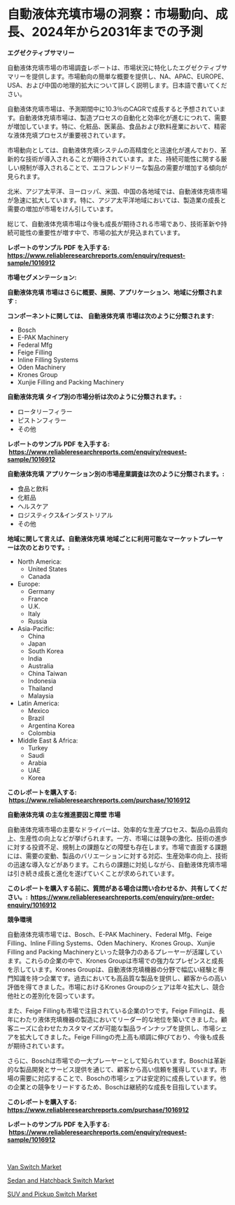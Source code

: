 <p><h1>自動液体充填市場の洞察：市場動向、成長、2024年から2031年までの予測</h1></p><p><strong>エグゼクティブサマリー</strong></p>
<p><p>自動液体充填市場の市場調査レポートは、市場状況に特化したエグゼクティブサマリーを提供します。市場動向の簡単な概要を提供し、NA、APAC、EUROPE、USA、および中国の地理的拡大について詳しく説明します。日本語で書いてください。</p><p>自動液体充填市場は、予測期間中に10.3％のCAGRで成長すると予想されています。自動液体充填市場は、製造プロセスの自動化と効率化が進むにつれて、需要が増加しています。特に、化粧品、医薬品、食品および飲料産業において、精密な液体充填プロセスが重要視されています。</p><p>市場動向としては、自動液体充填システムの高精度化と迅速化が進んでおり、革新的な技術が導入されることが期待されています。また、持続可能性に関する厳しい規制が導入されることで、エコフレンドリーな製品の需要が増加する傾向が見られます。</p><p>北米、アジア太平洋、ヨーロッパ、米国、中国の各地域では、自動液体充填市場が急速に拡大しています。特に、アジア太平洋地域においては、製造業の成長と需要の増加が市場をけん引しています。</p><p>総じて、自動液体充填市場は今後も成長が期待される市場であり、技術革新や持続可能性の重要性が増す中で、市場の拡大が見込まれています。</p></p>
<p><strong>レポートのサンプル PDF を入手する: <a href="https://www.reliableresearchreports.com/enquiry/request-sample/1016912">https://www.reliableresearchreports.com/enquiry/request-sample/1016912</a></strong></p>
<p><strong>市場セグメンテーション:</strong></p>
<p><strong> 自動液体充填 市場はさらに概要、展開、アプリケーション、地域に分類されます :</strong></p>
<p><strong>コンポーネントに関しては、 自動液体充填 市場は次のように分類されます: &nbsp;</strong></p>
<p><ul><li>Bosch</li><li>E-PAK Machinery</li><li>Federal Mfg</li><li>Feige Filling</li><li>Inline Filling Systems</li><li>Oden Machinery</li><li>Krones Group</li><li>Xunjie Filling and Packing Machinery</li></ul></p>
<p><strong> 自動液体充填 タイプ別の市場分析は次のように分類されます。:</strong></p>
<p><ul><li>ロータリーフィラー</li><li>ピストンフィラー</li><li>その他</li></ul></p>
<p><strong>レポートのサンプル PDF を入手する: &nbsp;<a href="https://www.reliableresearchreports.com/enquiry/request-sample/1016912">https://www.reliableresearchreports.com/enquiry/request-sample/1016912</a></strong></p>
<p><strong> 自動液体充填 アプリケーション別の市場産業調査は次のように分類されます。:</strong></p>
<p><ul><li>食品と飲料</li><li>化粧品</li><li>ヘルスケア</li><li>ロジスティクス&インダストリアル</li><li>その他</li></ul></p>
<p><strong>地域に関して言えば、自動液体充填 地域ごとに利用可能なマーケットプレーヤーは次のとおりです。:</strong></p>
<p><ul>
    <li>
        North America:
        <ul>
            <li>United States</li>
            <li>Canada</li>
        </ul>
    </li>
    <li>
        Europe:
        <ul>
            <li>Germany</li>
            <li>France</li>
            <li>U.K.</li>
            <li>Italy</li>
            <li>Russia</li>
        </ul>
    </li>
    <li>
        Asia-Pacific:
        <ul>
            <li>China</li>
            <li>Japan</li>
            <li>South Korea</li>
            <li>India</li>
            <li>Australia</li>
            <li>China Taiwan</li>
            <li>Indonesia</li>
            <li>Thailand</li>
            <li>Malaysia</li>
        </ul>
    </li>
    <li>
        Latin America:
        <ul>
            <li>Mexico</li>
            <li>Brazil</li>
            <li>Argentina Korea</li>
            <li>Colombia</li>
        </ul>
    </li>
    <li>
        Middle East & Africa:
        <ul>
            <li>Turkey</li>
            <li>Saudi</li>
            <li>Arabia</li>
            <li>UAE</li>
            <li>Korea</li>
        </ul>
    </li>
    </ul></p>
<p><strong>このレポートを購入する: &nbsp;<a href="https://www.reliableresearchreports.com/purchase/1016912">https://www.reliableresearchreports.com/purchase/1016912</a></strong></p>
<p><strong>自動液体充填 の主な推進要因と障壁 市場</strong></p>
<p><p>自動液体充填市場の主要なドライバーは、効率的な生産プロセス、製品の品質向上、生産性の向上などが挙げられます。一方、市場には競争の激化、技術の進歩に対する投資不足、規制上の課題などの障壁も存在します。市場で直面する課題には、需要の変動、製品のバリエーションに対する対応、生産効率の向上、技術の迅速な導入などがあります。これらの課題に対処しながら、自動液体充填市場は引き続き成長と進化を遂げていくことが求められています。</p></p>
<p><strong>このレポートを購入する前に、質問がある場合は問い合わせるか、共有してください。:&nbsp; <a href="https://www.reliableresearchreports.com/enquiry/pre-order-enquiry/1016912">https://www.reliableresearchreports.com/enquiry/pre-order-enquiry/1016912</a></strong></p>
<p><strong>競争環境</strong></p>
<p><p>自動液体充填市場では、Bosch、E-PAK Machinery、Federal Mfg、Feige Filling、Inline Filling Systems、Oden Machinery、Krones Group、Xunjie Filling and Packing Machineryといった競争力のあるプレーヤーが活躍しています。これらの企業の中で、Krones Groupは市場での強力なプレゼンスと成長を示しています。Krones Groupは、自動液体充填機器の分野で幅広い経験と専門知識を持つ企業です。過去においても高品質な製品を提供し、顧客からの高い評価を得てきました。市場におけるKrones Groupのシェアは年々拡大し、競合他社との差別化を図っています。</p><p>また、Feige Fillingも市場で注目されている企業の1つです。Feige Fillingは、長年にわたり液体充填機器の製造においてリーダー的な地位を築いてきました。顧客ニーズに合わせたカスタマイズが可能な製品ラインナップを提供し、市場シェアを拡大してきました。Feige Fillingの売上高も順調に伸びており、今後も成長が期待されています。</p><p>さらに、Boschは市場での一大プレーヤーとして知られています。Boschは革新的な製品開発とサービス提供を通じて、顧客から高い信頼を獲得しています。市場の需要に対応することで、Boschの市場シェアは安定的に成長しています。他の企業との競争をリードするため、Boschは継続的な成長を目指しています。</p></p>
<p><strong>このレポートを購入する: &nbsp; <a href="https://www.reliableresearchreports.com/purchase/1016912">https://www.reliableresearchreports.com/purchase/1016912</a></strong></p>
<p><strong>レポートのサンプル PDF を入手する: &nbsp;<a href="https://www.reliableresearchreports.com/enquiry/request-sample/1016912">https://www.reliableresearchreports.com/enquiry/request-sample/1016912</a></strong><strong></strong></p>
<p>&nbsp;</p>
<p><p><a href="https://view.publitas.com/reportprime-1/van-switch-market-size-reflecting-a-forecast-till-2030-market-by-type-by-application-and-by-geography/">Van Switch Market</a></p><p><a href="https://view.publitas.com/reportprime-1/sedan-and-hatchback-switch-market-analysis-and-market-size-global-industry-overview-market-segmentation-and-forecast-2023-to-2030/">Sedan and Hatchback Switch Market</a></p><p><a href="https://view.publitas.com/reportprime-1/suv-and-pickup-switch-market-size-growth-and-forecast-from-2023-2030/">SUV and Pickup Switch Market</a></p></p>